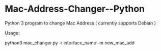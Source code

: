 # Mac-Address-Changer--Python
Python 3 program to change Mac Address  ( currently supports Debian ) 

Usage:

python3 mac_changer.py -i interface_name -m new_mac_add
